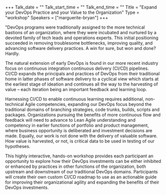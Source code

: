 +++
Talk_date = ""
Talk_start_time = ""
Talk_end_time = ""
Title = "Expand your DevOps Practice and your Value to the Organization"
Type = "workshop"
Speakers = ["marguerite-bryan"]
+++

"DevOps programs were traditionally assigned to the more technical bastions of an organization, where they were incubated and nurtured by a devoted family of tech leads and operations experts. This initial positioning succeeded in removing troublesome bottlenecks, improving quality, and advancing software delivery practices. A win for sure, but won and done? Hardly.

The natural extension of early DevOps is found in our more recent industry focus on continuous integration continuous delivery (CI/CD) pipelines. CI/CD expands the principals and practices of DevOps from their traditional home in latter phases of software delivery to a cyclical view which starts at the earliest stage of ideation and continues all the way to the harvesting of value – each iteration being an important feedback and learning loop.

Harnessing CI/CD to enable continuous learning requires additional, non-technical Agile competencies, expanding our DevOps focus beyond the traditional domains of branching strategies, code trunks, builds, scripts and packages.  Organizations pursuing the benefits of more continuous flow and feedback will need to advance to Lean Agile understanding and competency in earlier functions of portfolio and product management, where business opportunity is deliberated and investment decisions are made.  Equally, our work is not done with the delivery of valuable software. How value is harvested, or not, is critical data to be used in testing of our hypotheses.  

This highly interactive, hands-on workshop provides each participant an opportunity to explore how their DevOps investments can be either inhibited or enhanced by practices in other functions of the organization, both upstream and downstream of our traditional DevOps domains. Participants will create their own custom CI/CD roadmap to use as an actionable guide for improving their organizational agility and expanding the benefits of their DevOps investments.
